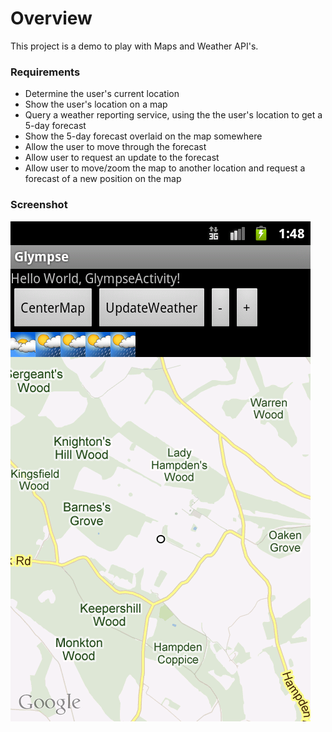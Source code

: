 # Overview

This project is a demo to play with Maps and Weather API's.


### Requirements

* Determine the user's current location
* Show the user's location on a map
* Query a weather reporting service, using the the user's location to get a 5-day forecast
* Show the 5-day forecast overlaid on the map somewhere
* Allow the user to move through the forecast
* Allow user to request an update to the forecast
* Allow user to move/zoom the map to another location and request a forecast of a new position on the map


### Screenshot

<img src="https://github.com/ddopson/gdemo/raw/master/screenshot.png" />

